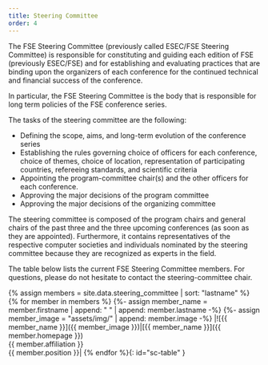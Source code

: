 ```yaml
---
title: Steering Committee
order: 4
---
```

The FSE Steering Committee (previously called ESEC/FSE Steering Committee) is responsible for constituting and guiding each edition of FSE (previously ESEC/FSE) and for establishing and evaluating practices that are binding upon the organizers of each conference for the continued technical and financial success of the conference.

In particular, the FSE Steering Committee is the body that is responsible for long term policies of the FSE conference series. 

The tasks of the steering committee are the following:

* Defining the scope, aims, and long-term evolution of the conference series
* Establishing the rules governing choice of officers for each conference, choice of themes, choice of location, representation of participating countries, refereeing standards, and scientific criteria
* Appointing the program-committee chair(s) and the other officers for each conference.
* Approving the major decisions of the program committee
* Approving the major decisions of the organizing committee

The steering committee is composed of the program chairs and general chairs of the past three and the three upcoming conferences (as soon as they are appointed). Furthermore, it contains representatives of the respective computer societies and individuals nominated by the steering committee because they are recognized as experts in the field.

The table below lists the current FSE Steering Committee members. For questions, please do not hesitate to contact the steering-committee chair. 

{% assign members = site.data.steering_committee | sort: "lastname" %}
{% for member in members %}
    {%- assign member_name = member.firstname | append: " " | append: member.lastname -%}
    {%- assign member_image = "assets/img/" | append: member.image -%}
|![{{ member_name }}]({{ member_image }})|[{{ member_name }}]({{ member.homepage }})<br>{{ member.affiliation }}<br>{{ member.position }}|
{% endfor %}{: id="sc-table" }


